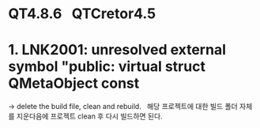 # QT4.8.6 &nbsp; QTCretor4.5

# 1. LNK2001: unresolved external symbol "public: virtual struct QMetaObject const
-> delete the build file, clean and rebuild. &nbsp;
   해당 프로젝트에 대한 빌드 폴더 자체를 지운다음에 프로젝트 clean 후 다시 빌드하면 된다.
